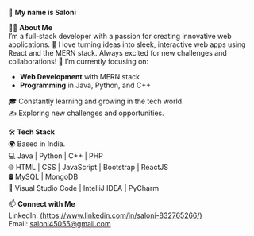 

👋 **My name is Saloni**

👨‍💻 **About Me**  
I’m a full-stack developer with a passion for creating innovative web applications. 🚀 I love turning ideas into sleek, interactive web apps using React and the MERN stack. Always excited for new challenges and collaborations!
🔭 I’m currently focusing on:
- **Web Development** with MERN stack
- **Programming** in Java, Python, and C++

🎓 Constantly learning and growing in the tech world.  
✍ Exploring new challenges and opportunities.

🛠 **Tech Stack**  
🌍 Based in India.  
💻 Java | Python | C++ | PHP  
🌐 HTML | CSS | JavaScript | Bootstrap | ReactJS    
🛢 MySQL | MongoDB  
🔧 Visual Studio Code | IntelliJ IDEA | PyCharm

📫 **Connect with Me**  
LinkedIn: (https://www.linkedin.com/in/saloni-832765266/)  
Email: saloni45055@gmail.com


